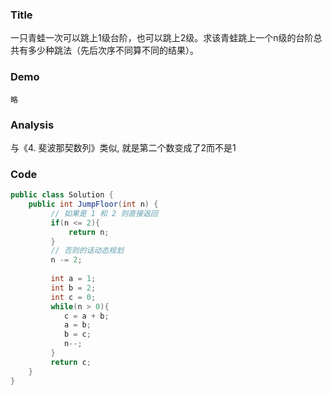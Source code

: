 ### Title
一只青蛙一次可以跳上1级台阶，也可以跳上2级。求该青蛙跳上一个n级的台阶总共有多少种跳法（先后次序不同算不同的结果）。
### Demo
```
略
```
### Analysis
与《4. 斐波那契数列》类似, 就是第二个数变成了2而不是1
### Code

```java
public class Solution {
    public int JumpFloor(int n) {
         // 如果是 1 和 2 则直接返回
         if(n <= 2){
             return n;
         }
         // 否则的话动态规划
         n -= 2;
         
         int a = 1;
         int b = 2;
         int c = 0;
         while(n > 0){
            c = a + b;
            a = b;
            b = c;
            n--;
         }
         return c;
    }
}
```
